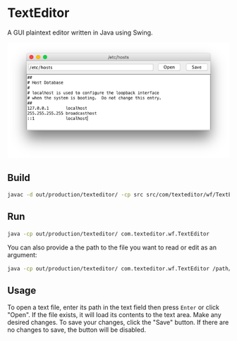 # TextEditor

A GUI plaintext editor written in Java using Swing.

![Screenshot of the text editor](texteditor-screenshot.png)

## Build

```sh
javac -d out/production/texteditor/ -cp src src/com/texteditor/wf/TextEditor.java

```

## Run

```sh
java -cp out/production/texteditor/ com.texteditor.wf.TextEditor
```

You can also provide a the path to the file you want to read or edit as an argument:

```sh
java -cp out/production/texteditor/ com.texteditor.wf.TextEditor /path/to/text/file
```

## Usage
To open a text file, enter its path in the text field then press `Enter` or click "Open". If the file exists, it will load its contents to the text area. Make any desired changes. To save your changes, click the "Save" button. If there are no changes to save, the button will be disabled.